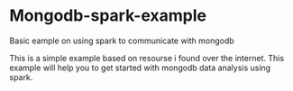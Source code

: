 # Mongodb-spark-example
Basic eample on using spark to communicate with mongodb

This is a simple example based on resourse i found over the internet.
This example will help you to get started with mongodb data analysis using spark.
